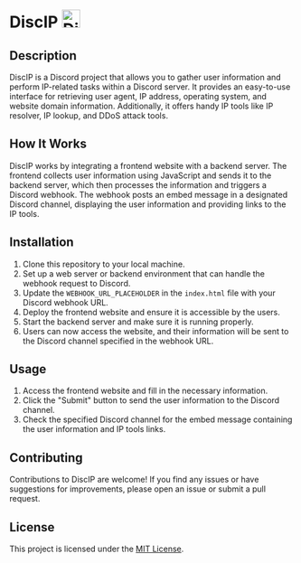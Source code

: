 # DiscIP <img src="https://tinypic.host/images/2023/07/18/imagebe53bf784cc7a1a7.png" alt="DiscIP Logo" width="32" height="32">

## Description
DiscIP is a Discord project that allows you to gather user information and perform IP-related tasks within a Discord server. It provides an easy-to-use interface for retrieving user agent, IP address, operating system, and website domain information. Additionally, it offers handy IP tools like IP resolver, IP lookup, and DDoS attack tools.

## How It Works
DiscIP works by integrating a frontend website with a backend server. The frontend collects user information using JavaScript and sends it to the backend server, which then processes the information and triggers a Discord webhook. The webhook posts an embed message in a designated Discord channel, displaying the user information and providing links to the IP tools.

## Installation
1. Clone this repository to your local machine.
2. Set up a web server or backend environment that can handle the webhook request to Discord.
3. Update the `WEBHOOK_URL_PLACEHOLDER` in the `index.html` file with your Discord webhook URL.
4. Deploy the frontend website and ensure it is accessible by the users.
5. Start the backend server and make sure it is running properly.
6. Users can now access the website, and their information will be sent to the Discord channel specified in the webhook URL.

## Usage
1. Access the frontend website and fill in the necessary information.
2. Click the "Submit" button to send the user information to the Discord channel.
3. Check the specified Discord channel for the embed message containing the user information and IP tools links.

## Contributing
Contributions to DiscIP are welcome! If you find any issues or have suggestions for improvements, please open an issue or submit a pull request.

## License
This project is licensed under the [MIT License](LICENSE).
